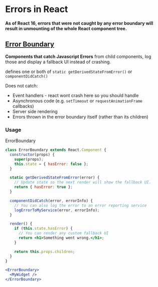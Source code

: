 # Errors in React

 **As of React 16, errors that were not caught by any error boundary will result in unmounting of the whole React component tree.**

## [Error Boundary](https://reactjs.org/docs/error-boundaries.html) 

**Components that catch Javascript Errors** from child components, log those and display a fallback UI instead of crashing.

defines one or both of `static getDerivedStateFromError()` or `componentDidCatch()` 

Does not catch:

- Event handlers - react wont crash here so you should handle
- Asynchronous code (e.g. `setTimeout` or `requestAnimationFrame` callbacks)
- Server side rendering
- Errors thrown in the error boundary itself (rather than its children)

### Usage

ErrorBoundary

```jsx
class ErrorBoundary extends React.Component {
  constructor(props) {
    super(props);
    this.state = { hasError: false };
  }

  static getDerivedStateFromError(error) {
    // Update state so the next render will show the fallback UI.
    return { hasError: true };
  }

  componentDidCatch(error, errorInfo) {
    // You can also log the error to an error reporting service
    logErrorToMyService(error, errorInfo);
  }

  render() {
    if (this.state.hasError) {
      // You can render any custom fallback UI
      return <h1>Something went wrong.</h1>;
    }

    return this.props.children; 
  }
}
```



```jsx
<ErrorBoundary>
  <MyWidget />
</ErrorBoundary>
```

